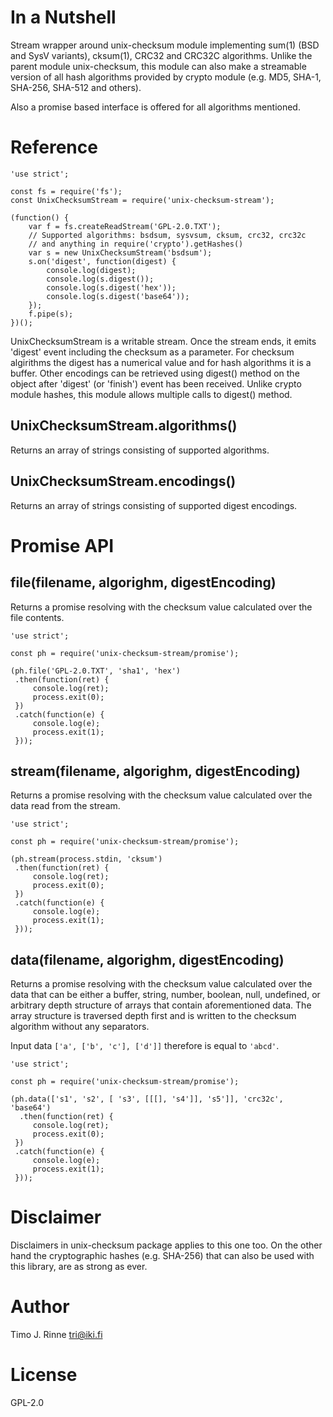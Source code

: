 In a Nutshell
=============

Stream wrapper around unix-checksum module implementing sum(1) (BSD
and SysV variants), cksum(1), CRC32 and CRC32C algorithms. Unlike the
parent module unix-checksum, this module can also make a streamable
version of all hash algorithms provided by crypto module (e.g. MD5,
SHA-1, SHA-256, SHA-512 and others).

Also a promise based interface is offered for all algorithms
mentioned.


Reference
=========

```
'use strict';

const fs = require('fs');
const UnixChecksumStream = require('unix-checksum-stream');

(function() {
    var f = fs.createReadStream('GPL-2.0.TXT');
    // Supported algorithms: bsdsum, sysvsum, cksum, crc32, crc32c
    // and anything in require('crypto').getHashes()
    var s = new UnixChecksumStream('bsdsum');
    s.on('digest', function(digest) {
        console.log(digest);
        console.log(s.digest());
        console.log(s.digest('hex'));
        console.log(s.digest('base64'));
    });
    f.pipe(s);
})();
```

UnixChecksumStream is a writable stream. Once the stream ends, it
emits 'digest' event including the checksum as a parameter. For
checksum algirithms the digest has a numerical value and for hash
algorithms it is a buffer.  Other encodings can be retrieved using
digest() method on the object after 'digest' (or 'finish') event has
been received. Unlike crypto module hashes, this module allows
multiple calls to digest() method.

UnixChecksumStream.algorithms()
-------------------------------

Returns an array of strings consisting of supported algorithms.

UnixChecksumStream.encodings()
------------------------------

Returns an array of strings consisting of supported digest encodings.


Promise API
===========

file(filename, algorighm, digestEncoding)
-----------------------------------------

Returns a promise resolving with the checksum value calculated over
the file contents.

```
'use strict';

const ph = require('unix-checksum-stream/promise');

(ph.file('GPL-2.0.TXT', 'sha1', 'hex')
 .then(function(ret) {
	 console.log(ret);
	 process.exit(0);
 })
 .catch(function(e) {
	 console.log(e);
	 process.exit(1);
 }));
```

stream(filename, algorighm, digestEncoding)
-------------------------------------------

Returns a promise resolving with the checksum value calculated over
the data read from the stream.

```
'use strict';

const ph = require('unix-checksum-stream/promise');

(ph.stream(process.stdin, 'cksum')
 .then(function(ret) {
	 console.log(ret);
	 process.exit(0);
 })
 .catch(function(e) {
	 console.log(e);
	 process.exit(1);
 }));
```

data(filename, algorighm, digestEncoding)
-----------------------------------------

Returns a promise resolving with the checksum value calculated over
the data that can be either a buffer, string, number, boolean, null,
undefined, or arbitrary depth structure of arrays that contain
aforementioned data. The array structure is traversed depth first and
is written to the checksum algorithm without any separators.

Input data `['a', ['b', 'c'], ['d']]` therefore is equal to `'abcd'`.

```
'use strict';

const ph = require('unix-checksum-stream/promise');

(ph.data(['s1', 's2', [ 's3', [[[], 's4']], 's5']], 'crc32c', 'base64')
  .then(function(ret) {
	 console.log(ret);
	 process.exit(0);
 })
 .catch(function(e) {
	 console.log(e);
	 process.exit(1);
 }));
```


Disclaimer
==========

Disclaimers in unix-checksum package applies to this one too. On the
other hand the cryptographic hashes (e.g. SHA-256) that can also be
used with this library, are as strong as ever.


Author
======

Timo J. Rinne <tri@iki.fi>


License
=======

GPL-2.0

